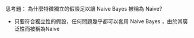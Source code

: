 思考題： 為什麼特徵獨立的假設足以讓 Naive Bayes 被稱為 Naive?

* 只要符合獨立性的假設，任何問題幾乎都可以套用 Naive Bayes ，由於其廣泛性而被稱為Naive


```python

```
